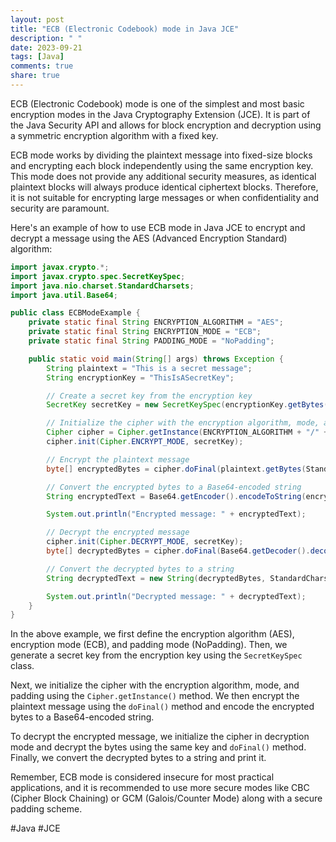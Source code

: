 ```yaml
---
layout: post
title: "ECB (Electronic Codebook) mode in Java JCE"
description: " "
date: 2023-09-21
tags: [Java]
comments: true
share: true
---
```


ECB (Electronic Codebook) mode is one of the simplest and most basic encryption modes in the Java Cryptography Extension (JCE). It is part of the Java Security API and allows for block encryption and decryption using a symmetric encryption algorithm with a fixed key.

ECB mode works by dividing the plaintext message into fixed-size blocks and encrypting each block independently using the same encryption key. This mode does not provide any additional security measures, as identical plaintext blocks will always produce identical ciphertext blocks. Therefore, it is not suitable for encrypting large messages or when confidentiality and security are paramount.

Here's an example of how to use ECB mode in Java JCE to encrypt and decrypt a message using the AES (Advanced Encryption Standard) algorithm:

```java
import javax.crypto.*;
import javax.crypto.spec.SecretKeySpec;
import java.nio.charset.StandardCharsets;
import java.util.Base64;

public class ECBModeExample {
    private static final String ENCRYPTION_ALGORITHM = "AES";
    private static final String ENCRYPTION_MODE = "ECB";
    private static final String PADDING_MODE = "NoPadding";

    public static void main(String[] args) throws Exception {
        String plaintext = "This is a secret message";
        String encryptionKey = "ThisIsASecretKey";

        // Create a secret key from the encryption key
        SecretKey secretKey = new SecretKeySpec(encryptionKey.getBytes(StandardCharsets.UTF_8), ENCRYPTION_ALGORITHM);

        // Initialize the cipher with the encryption algorithm, mode, and padding
        Cipher cipher = Cipher.getInstance(ENCRYPTION_ALGORITHM + "/" + ENCRYPTION_MODE + "/" + PADDING_MODE);
        cipher.init(Cipher.ENCRYPT_MODE, secretKey);

        // Encrypt the plaintext message
        byte[] encryptedBytes = cipher.doFinal(plaintext.getBytes(StandardCharsets.UTF_8));

        // Convert the encrypted bytes to a Base64-encoded string
        String encryptedText = Base64.getEncoder().encodeToString(encryptedBytes);

        System.out.println("Encrypted message: " + encryptedText);

        // Decrypt the encrypted message
        cipher.init(Cipher.DECRYPT_MODE, secretKey);
        byte[] decryptedBytes = cipher.doFinal(Base64.getDecoder().decode(encryptedText));

        // Convert the decrypted bytes to a string
        String decryptedText = new String(decryptedBytes, StandardCharsets.UTF_8);

        System.out.println("Decrypted message: " + decryptedText);
    }
}
```

In the above example, we first define the encryption algorithm (AES), encryption mode (ECB), and padding mode (NoPadding). Then, we generate a secret key from the encryption key using the `SecretKeySpec` class.

Next, we initialize the cipher with the encryption algorithm, mode, and padding using the `Cipher.getInstance()` method. We then encrypt the plaintext message using the `doFinal()` method and encode the encrypted bytes to a Base64-encoded string.

To decrypt the encrypted message, we initialize the cipher in decryption mode and decrypt the bytes using the same key and `doFinal()` method. Finally, we convert the decrypted bytes to a string and print it.

Remember, ECB mode is considered insecure for most practical applications, and it is recommended to use more secure modes like CBC (Cipher Block Chaining) or GCM (Galois/Counter Mode) along with a secure padding scheme.

#Java #JCE